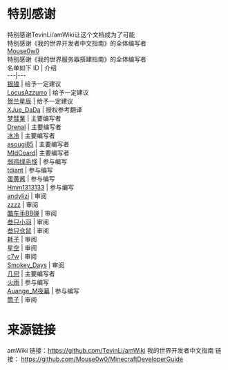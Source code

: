 # 特别感谢
特别感谢TevinLi/amWiki让这个文档成为了可能  
特别感谢《我的世界开发者中文指南》的全体编写者  
[Mouse0w0](https://github.com/Mouse0w0/MinecraftDeveloperGuide)  
特别感谢《我的世界服务器搭建指南》的全体编写者  
名单如下
ID | 介绍  
---|---  
[银狼](https://www.mcbbs.net/home.php?mod=space&uid=200097) | 给予一定建议  
[LocusAzzurro](https://www.mcbbs.net/home.php?mod=space&uid=266277) | 给予一定建议  
[贺兰星辰](https://www.mcbbs.net/home.php?mod=space&uid=495221) | 给予一定建议  
[XJue_DaDa](https://www.mcbbs.net/home.php?mod=space&uid=1101813) | 授权参考翻译  
[梦彗業](https://www.mcbbs.net/home.php?mod=space&uid=1071472) | 主要编写者  
[Drenal](https://www.mcbbs.net/home.php?mod=space&uid=1013348) | 主要编写者  
[冰冷](https://github.com/GceCold/) | 主要编写者  
[asougi85](https://www.mcbbs.net/home.php?mod=space&uid=527243) | 主要编写者   
[MIdCoard](https://github.com/MIdCoard)| 主要编写者  
[弱鸡绿毛怪](https://www.mcbbs.net/home.php?mod=space&uid=2149109) | 参与编写  
[tdiant](https://github.com/tdiant) | 参与编写  
[蛋黄酱](https://github.com/huangshize) | 参与编写  
[Hmm1313133](https://www.mcbbs.net/home.php?mod=space&uid=193264) | 参与编写  
[andylizi](https://github.com/andylizi) | 审阅    
[zzzz](https://github.com/ustc-zzzz) | 审阅  
[酷车手BB弹](https://www.mcbbs.net/home.php?mod=space&uid=284709) | 审阅  
[叁只小羽](https://github.com/xiaoyuowo) | 审阅  
[叁只仓鼠](https://github.com/ViosinDeng) | 审阅  
[耗子](https://github.com/Mouse0w0) | 审阅  
[星空](https://www.mcbbs.net/home.php?mod=space&uid=281332) | 审阅  
[c7w](https://www.mcbbs.net/home.php?mod=space&uid=564032) | 审阅  
[Smokey_Days](https://www.mcbbs.net/home.php?mod=space&uid=2065001) | 审阅  
[几何](https://www.mcbbs.net/home.php?mod=space&uid=1798694) | 主要编写者   
[火雨](https://www.mcbbs.net/home.php?mod=space&uid=1710570) | 参与编写  
[Auange_M夜幕](https://www.mcbbs.net/home.php?mod=space&uid=2128135) | 参与编写  
[筒子](https://www.mcbbs.net/home.php?mod=space&uid=910117) | 审阅  



# 来源链接
amWiki 链接：https://github.com/TevinLi/amWiki
我的世界开发者中文指南 链接： https://github.com/Mouse0w0/MinecraftDeveloperGuide
